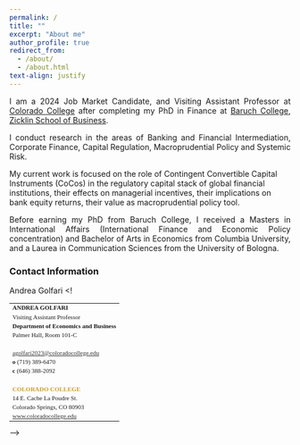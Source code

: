 ```yaml
---
permalink: /
title: ""
excerpt: "About me"
author_profile: true
redirect_from:
  - /about/
  - /about.html
text-align: justify
--- 
```


<p align="justify">
I am a 2024 Job Market Candidate, and Visiting Assistant Professor at <a href="https://www.coloradocollege.edu/basics/contact/directory/people/golfari_andrea.html" target="_blank" rel="noopener">Colorado College</a> after completing my PhD in Finance at <a href="https://zicklin.baruch.cuny.edu/" target="_blank" rel="noopener">Baruch College, Zicklin School of Business</a>.
</p>

<p align="justify">
I conduct research in the areas of Banking and Financial Intermediation, Corporate Finance, Capital Regulation, Macroprudential Policy and Systemic Risk.

My current work is focused on the role of Contingent Convertible Capital Instruments (CoCos) in the regulatory capital stack of global financial institutions, their effects on managerial incentives, their implications on bank equity returns, their value as macroprudential policy tool.
</p>

<p align="justify">
Before earning my PhD from Baruch College, I received a Masters in International Affairs (International Finance and Economic Policy concentration) and Bachelor of Arts in Economics from Columbia University, and a Laurea in Communication Sciences from the University of Bologna.
</p>

### Contact Information
Andrea Golfari
<! 
<table style="font-family: Verdana, &quot;sans-serif&quot;; font-size: 11px;" width="100%" border="0"><tbody><tr><td style="height: 10px;" width="100%"><strong><font style="font-size: 11px;">ANDREA GOLFARI</font></strong></td></tr>  <tr><td style="height: 10px;"><font style="font-size: 11px;">Visiting Assistant Professor</font></td></tr>  <tr><td style="height: 10px;"><strong>Department of Economics and Business</strong></td></tr> <tr><td style="height: 10px;">Palmer Hall, Room 101-C</td></tr> <tr><td style="height: 10px;">&nbsp;</td></tr> <tr><td style="height: 10px;"><a href="mailto:agolfari2023@coloradocollege.edu" target="_blank" style="color: rgb(51, 51, 51);">agolfari2023@coloradocollege.edu</a></td></tr> <tr><td style="height: 10px;"><strong>o</strong> (719) 389-6470</td></tr> <tr><td style="height: 10px;"><strong>c</strong> (646) 388-2092</td></tr>   <tr><td style="height: 10px;">&nbsp;</td></tr> <tr><td style="height: 10px;"><span style="color: rgb(208, 155, 44);"><strong>COLORADO COLLEGE</strong></span></td></tr> <tr><td style="height: 10px;">14 E. Cache La Poudre St.</td></tr> <tr><td style="height: 10px;">Colorado Springs, CO 80903</td></tr> <tr><td style="height: 10px;"><a href="http://www.coloradocollege.edu" target="_blank" style="color: rgb(51, 51, 51);">www.coloradocollege.edu</a></td></tr></tbody></table>
-->